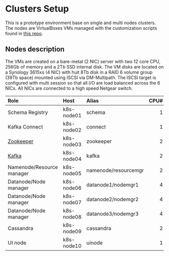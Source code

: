 # Clusters Setup
This is a prototype environment base on single and multi nodes clusters. The nodes are VirtualBoxes VMs managed with the customization scripts found in [this repo](https://github.com/plawson/vm-mgmt).

## Nodes description
The VMs are created on a bare-metal (2 NIC) server with two 12 core CPU, 256Gb of memory and a 2Tb SSD internal disk. The VM disks are located on a Synology 3615xs (4 NIC) with huit 8Tb disk in a RAID 6 volume group (39Tb space) mounted using ISCSI via DM-Multipath. The ISCSI target is configured with multi session so that all I/O are load balanced across the 6 NICs. All NICs are connected to a high speed Netgear switch.

| Role                    | Host     | Alias              | CPU# | Memory | Disk |
|:------------------------|:---------|:-------------------|-----:|-------:|-----:|
|Schema Registry          |k8s-node01|schema              | 1    | 15Gb   | 2Tb  |
|Kafka Connect            |k8s-node02|connect             | 1    | 15Gb   | 2Tb  |
|[Zookeeper](https://github.com/plawson/lambda-arch/tree/master/configuration/zookeeper-conf)                |k8s-node03|zookeeper           | 2    | 15Gb   | 2Tb  |
|[Kafka](https://github.com/plawson/lambda-arch/tree/master/configuration/kafka-conf)                    |k8s-node04|kafka               | 2    | 15Gb   | 2Tb  |
|Namenode/Resource manager|k8s-node05|namenode/resourcemgr| 2    | 15Gb   | 2Tb  |
|Datanode/Node manager    |k8s-node06|datanode1/nodemgr1  | 4    | 15Gb   | 2Tb  |
|Datanode/Node manager    |k8s-node07|datanode2/nodemgr2  | 4    | 15Gb   | 2Tb  |
|Datanode/Node manager    |k8s-node08|datanode3/nodemgr3  | 4    | 15Gb   | 2Tb  |
|Cassandra                |k8s-node09|cassandra           | 2    | 15Gb   | 2Tb  |
|UI node                  |k8s-node10|uinode              | 1    | 15Gb   | 2Tb  |
